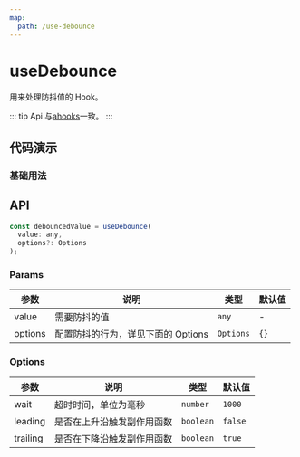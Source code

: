 ```yaml
---
map:
  path: /use-debounce
---
```


# useDebounce

用来处理防抖值的 Hook。

::: tip
Api 与[ahooks](https://ahooks.js.org/zh-CN/hooks/side-effect/use-debounce)一致。
:::

## 代码演示

### 基础用法

<demo src="./demo/demo.vue"
  language="vue"
  title="基础用法"
  desc="点击按钮，可以看到debouncedValue值在1s后才变化。">
</demo>

## API

```javascript
const debouncedValue = useDebounce(
  value: any,
  options?: Options
);
```

### Params

| 参数    | 说明                               | 类型      | 默认值 |
| ------- | ---------------------------------- | --------- | ------ |
| value   | 需要防抖的值                       | `any`     | -      |
| options | 配置防抖的行为，详见下面的 Options | `Options` | `{}`   |

### Options

| 参数     | 说明                       | 类型      | 默认值  |
| -------- | -------------------------- | --------- | ------- |
| wait     | 超时时间，单位为毫秒       | `number`  | `1000`  |
| leading  | 是否在上升沿触发副作用函数 | `boolean` | `false` |
| trailing | 是否在下降沿触发副作用函数 | `boolean` | `true`  |
